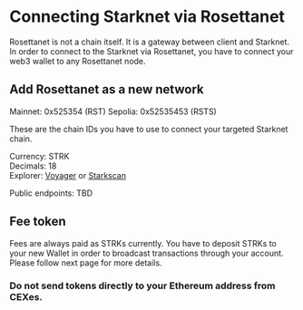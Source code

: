 # Connecting Starknet via Rosettanet

Rosettanet is not a chain itself. It is a gateway between client and Starknet. In order to connect to the Starknet via Rosettanet, you have to connect your web3 wallet to any Rosettanet node.

## Add Rosettanet as a new network

Mainnet: 0x525354 (RST)
Sepolia: 0x52535453 (RSTS)  

These are the chain IDs you have to use to connect your targeted Starknet chain.

Currency: STRK  
Decimals: 18    
Explorer: [Voyager](https://voyager.online/) or [Starkscan](https://starkscan.co/)

Public endpoints: TBD

## Fee token

Fees are always paid as STRKs currently. You have to deposit STRKs to your new Wallet in order to broadcast transactions through your account. Please follow next page for more details.

### Do not send tokens directly to your Ethereum address from CEXes.